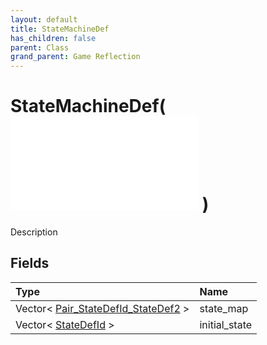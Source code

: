 ```yaml
---
layout: default
title: StateMachineDef
has_children: false
parent: Class
grand_parent: Game Reflection
---
```

# StateMachineDef( ![ StateDef ](/game-reflection/classes/state_def.md) )
Description 

## Fields
| Type | Name |
|:-------------|:--------------|
| Vector< [Pair_StateDefId_StateDef2](/game-reflection/classes/pair__state_def_id__state_def2.md) > | state_map |
| Vector< [StateDefId](/game-reflection/classes/state_def_id.md) > | initial_state |
